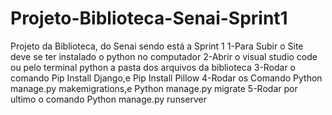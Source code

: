 # Projeto-Biblioteca-Senai-Sprint1
Projeto da Biblioteca, do Senai sendo está a Sprint 1
1-Para Subir o Site deve se ter instalado o python no computador
2-Abrir o visual studio code ou pelo terminal python a pasta dos arquivos da biblioteca
3-Rodar o comando Pip Install Django,e Pip Install Pillow
4-Rodar os Comando Python manage.py makemigrations,e Python manage.py migrate
5-Rodar por ultimo o comando Python manage.py runserver
